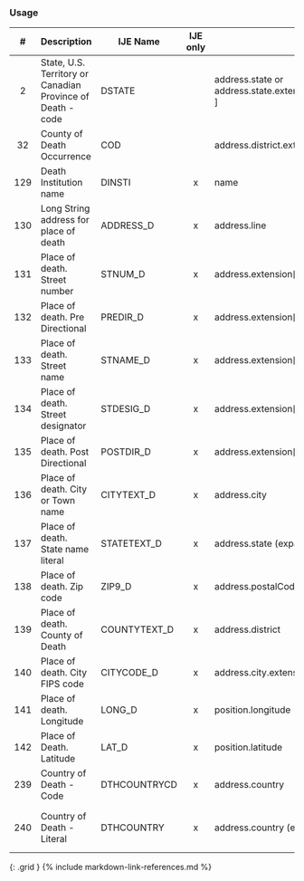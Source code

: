 ### Usage


| **#** |  **Description**   |  **IJE Name**   | IJE only |  **Field**  |  **Type**  | **Value Set**  |
| :---------: | ------------- | ------------ | :----------: |---------- | -------- | -------- |
| 2 | State, U.S. Territory or Canadian Province of Death - code | DSTATE| |address.state or address.state.extension[nationalReportingJurisdictionId ] | codeable | [StatesTerritoriesProvincesVS] in state field or [JurisdictionVS] in extension | 
| 32 | County of Death Occurrence | COD| |address.district.extension[countyCode] | integer | see [CountyCodes] | 
| 129 | Death Institution name | DINSTI| x|name | string  | - | 
| 130 | Long String address for place of death | ADDRESS_D| x|address.line | string  | - | 
| 131 | Place of death. Street number | STNUM_D| x|address.extension[stnum] | string | - | 
| 132 | Place of death. Pre Directional | PREDIR_D| x|address.extension[predir] | string | - | 
| 133 | Place of death. Street name | STNAME_D| x|address.extension[stname] | string | - | 
| 134 | Place of death. Street designator | STDESIG_D| x|address.extension[stdesig] | string | - | 
| 135 | Place of death. Post Directional | POSTDIR_D| x|address.extension[postdir] | string | - | 
| 136 | Place of death. City or Town name | CITYTEXT_D| x|address.city | string | - | 
| 137 | Place of death. State name literal | STATETEXT_D| x|address.state (expanded from 2 letter code) | string | - | 
| 138 | Place of death. Zip code | ZIP9_D| x|address.postalCode | string | - | 
| 139 | Place of death. County of Death | COUNTYTEXT_D| x|address.district | string | - | 
| 140 | Place of death. City FIPS code | CITYCODE_D| x|address.city.extension[ cityCode] | integer | see [CityCodes] | 
| 141 | Place of death. Longitude | LONG_D| x|position.longitude | float | - | 
| 142 | Place of Death. Latitude | LAT_D| x|position.latitude | float | - | 
| 239 | Country of Death - Code | DTHCOUNTRYCD| x|address.country  | string  | [ResidenceCountryVS].  Note: For US Death certificates should be US | 
| 240 | Country of Death - Literal | DTHCOUNTRY| x|address.country  (expanded from 2 letter code) | string  | See [CountryLIterals].   Not used. For US Death certificates should be 'United States'. | 
{: .grid }
{% include markdown-link-references.md %}
